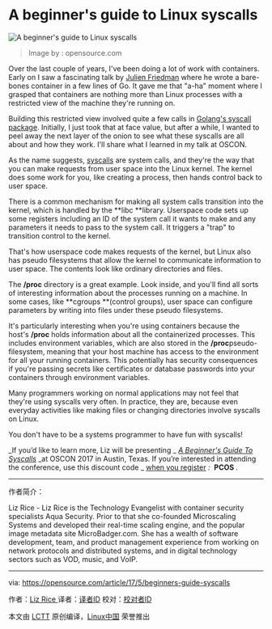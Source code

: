 A beginner's guide to Linux syscalls
============================================================

![A beginner's guide to Linux syscalls](https://opensource.com/sites/default/files/styles/image-full-size/public/images/business/rh_003499_01_linux11x_cc.png?itok=ZivAkk-L "A beginner's guide to Linux syscalls")
>Image by : opensource.com

Over the last couple of years, I've been doing a lot of work with containers. Early on I saw a fascinating talk by [Julien Friedman][7] where he wrote a bare-bones container in a few lines of Go. It gave me that "a-ha" moment where I grasped that containers are nothing more than Linux processes with a restricted view of the machine they're running on.

Building this restricted view involved quite a few calls in [Golang's syscall package][8]. Initially, I just took that at face value, but after a while, I wanted to peel away the next layer of the onion to see what these syscalls are all about and how they work. I'll share what I learned in my talk at OSCON.


As the name suggests, [syscalls][9] are system calls, and they're the way that you can make requests from user space into the Linux kernel. The kernel does some work for you, like creating a process, then hands control back to user space.

There is a common mechanism for making all system calls transition into the kernel, which is handled by the **libc **library. Userspace code sets up some registers including an ID of the system call it wants to make and any parameters it needs to pass to the system call. It triggers a "trap" to transition control to the kernel.

That's how userspace code makes requests of the kernel, but Linux also has pseudo filesystems that allow the kernel to communicate information to user space. The contents look like ordinary directories and files.

The **/proc** directory is a great example. Look inside, and you'll find all sorts of interesting information about the processes running on a machine. In some cases, like **cgroups **(control groups), user space can configure parameters by writing into files under these pseudo filesystems.

It's particularly interesting when you're using containers because the host's **/proc** holds information about all the containerized processes. This includes environment variables, which are also stored in the **/proc**pseudo-filesystem, meaning that your host machine has access to the environment for all your running containers. This potentially has security consequences if you're passing secrets like certificates or database passwords into your containers through environment variables.

Many programmers working on normal applications may not feel that they're using syscalls very often. In practice, they are, because even everyday activities like making files or changing directories involve syscalls on Linux.

You don't have to be a systems programmer to have fun with syscalls!

 _If you’d like to learn more, Liz will be presenting _  [_A Beginner's Guide To Syscalls_][10]  _at OSCON 2017 in Austin, Texas. If you’re interested in attending the conference, use this discount code _ [when you register][11] _:_  **PCOS** _._

--------------------------------------------------------------------------------

作者简介：

Liz Rice - Liz Rice is the Technology Evangelist with container security specialists Aqua Security. Prior to that she co-founded Microscaling Systems and developed their real-time scaling engine, and the popular image metadata site MicroBadger.com. She has a wealth of software development, team, and product management experience from working on network protocols and distributed systems, and in digital technology sectors such as VOD, music, and VoIP. 

----------


via: https://opensource.com/article/17/5/beginners-guide-syscalls

作者：[Liz Rice ][a]
译者：[译者ID](https://github.com/译者ID)
校对：[校对者ID](https://github.com/校对者ID)

本文由 [LCTT](https://github.com/LCTT/TranslateProject) 原创编译，[Linux中国](https://linux.cn/) 荣誉推出

[a]:https://opensource.com/users/lizrice
[1]:https://opensource.com/resources/what-is-linux?src=linux_resource_menu
[2]:https://opensource.com/resources/what-are-linux-containers?src=linux_resource_menu
[3]:https://developers.redhat.com/promotions/linux-cheatsheet/?intcmp=7016000000127cYAAQ
[4]:https://developers.redhat.com/cheat-sheet/advanced-linux-commands-cheatsheet?src=linux_resource_menu&intcmp=7016000000127cYAAQ
[5]:https://opensource.com/tags/linux?src=linux_resource_menu
[6]:https://opensource.com/article/17/5/beginners-guide-syscalls?rate=BT-vq0qMILAvJVxPFqug17N1RfhoAb_vkwNqRZFAqLQ
[7]:https://twitter.com/doctor_julz
[8]:https://golang.org/pkg/syscall/
[9]:http://man7.org/linux/man-pages/man2/syscalls.2.html
[10]:https://conferences.oreilly.com/oscon/oscon-tx/public/schedule/detail/56840
[11]:http://www.oreilly.com/pub/cpc/44407?sc_cid=701600000012BzSAAU%20target=%22_blank%22
[12]:https://opensource.com/user/129431/feed
[13]:https://opensource.com/users/lizrice
